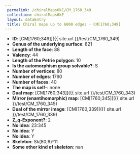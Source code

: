 ```yaml
--- 
 permalink: /chiralMaps6kE/CM_1760_349 
 collection: chiralMaps6kE
 layout: dataEntry
 title: Chiral maps up to 6000 edges - CM[1760;349]
---
```


- **ID**: [CM[1760;349]]({{ site.url }}/test/CM_1760_349)
- **Genus of the underlying surface**: 821
- **Length of the face**: 88
- **Valency**: 44
- **Length of the Petrie polygon**: 10
- **Is the automorphism group solvable?**: S
- **Number of vertices**: 80
- **Number of edges**: 1760
- **Number of faces**: 40
- **The map is self-**: none
- **Dual map**: [CM[1760;343]]({{ site.url }}/test/CM_1760_343)
- **Mirror (enantihomorphic) map**: [CM[1760;345]]({{ site.url }}/test/CM_1760_345)
- **Dual of the mirror image**: [CM[1760;339]]({{ site.url }}/test/CM_1760_339)
- **Z_q-Exponent?**: 2
- **No idea**:  23:345
- **No idea**: Y
- **No idea**: Y
- **Skeleton**: Sk(80;9)^11
- **Some other kind of skeleton**: nan
